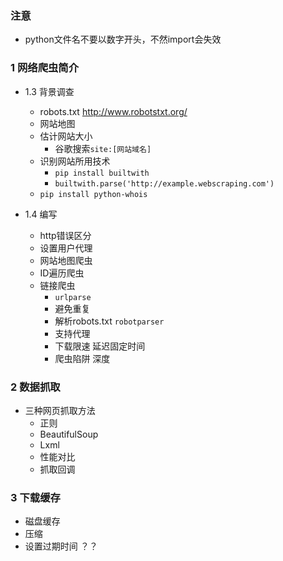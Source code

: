 
### 注意
- python文件名不要以数字开头，不然import会失效


### 1 网络爬虫简介

- 1.3 背景调查
    + robots.txt  http://www.robotstxt.org/
    + 网站地图
    + 估计网站大小
        * 谷歌搜索`site:[网站域名]`
    + 识别网站所用技术 
        * `pip install builtwith`
        * `builtwith.parse('http://example.webscraping.com')`
    + `pip install python-whois`  

- 1.4 编写
    + http错误区分
    + 设置用户代理
    + 网站地图爬虫
    + ID遍历爬虫
    + 链接爬虫
        * `urlparse`
        * 避免重复
        * 解析robots.txt  `robotparser`
        * 支持代理
        * 下载限速  延迟固定时间
        * 爬虫陷阱  深度

### 2 数据抓取
- 三种网页抓取方法
    + 正则
    + BeautifulSoup
    + Lxml
    + 性能对比  
    + 抓取回调

### 3 下载缓存
- 磁盘缓存
- 压缩  
- 设置过期时间 ？？




